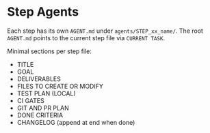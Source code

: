 # Step Agents
Each step has its own `AGENT.md` under `agents/STEP_xx_name/`.
The root `AGENT.md` points to the current step file via `CURRENT TASK`.

Minimal sections per step file:
- TITLE
- GOAL
- DELIVERABLES
- FILES TO CREATE OR MODIFY
- TEST PLAN (LOCAL)
- CI GATES
- GIT AND PR PLAN
- DONE CRITERIA
- CHANGELOG (append at end when done)
